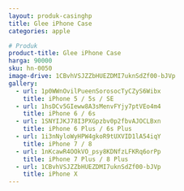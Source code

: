 ```yaml
---
layout: produk-casinghp
title: Glee iPhone Case
categories: apple

# Produk
product-title: Glee iPhone Case
harga: 90000
sku: hn-0050
image-drive: 1CBvhVSJZZbHUEZDMI7uknSdZf00-bJVp
gallery:
  - url: 1p0WWnOvilPueenSorosocTyCZyS6Wibx
    title: iPhone 5 / 5s / SE
  - url: 1hsDCv5GIeww8A3sMenvFYjy7ptVEo4m4
    title: iPhone 6 / 6s
  - url: 1SNYIJKJ78I3PXGpzbv0p2fbvAJOCLBxn
    title: iPhone 6 Plus / 6s Plus
  - url: 1i3nNyloWyHPW4gkoR9tUXVID1lA54iqY
    title: iPhone 7 / 8
  - url: 1nKcawR4OOkVO_psy8KDNfzLFKRq6orPp
    title: iPhone 7 Plus / 8 Plus
  - url: 1CBvhVSJZZbHUEZDMI7uknSdZf00-bJVp
    title: iPhone X
---
```

